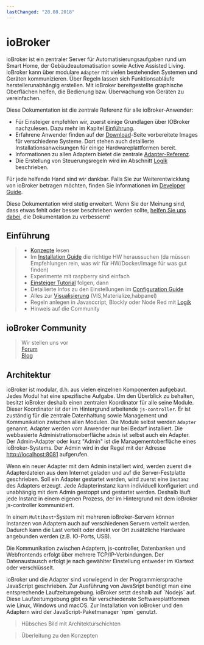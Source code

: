 ```yaml
---
lastChanged: "28.08.2018"
---
```


# ioBroker

ioBroker ist ein zentraler Server für Automatisierungsaufgaben rund um Smart Home, der Gebäudeautomatisation sowie Active Assisted Living. ioBroker kann über modulare `Adapter` mit vielen bestehenden Systemen und Geräten kommunizieren. Über Regeln lassen sich Funktionsabläufe herstellerunabhängig erstellen. Mit ioBroker bereitgestellte graphische Oberflächen helfen, die Bedienung bzw. Überwachung von Geräten zu vereinfachen.

Diese Dokumentation ist die zentrale Referenz für alle ioBroker-Anwender:

* Für Einsteiger empfehlen wir, zuerst einige Grundlagen über IOBroker nachzulesen. Dazu mehr im Kapitel [Einführung](#Einführung).
* Erfahrene Anwender finden auf der [Download]()-Seite vorbereitete Images für verschiedene Systeme. Dort stehen auch detailierte Installationsanweisungen für einige Hardwareplattformen bereit.
* Informationen zu allen Adaptern bietet die zentrale [Adapter-Referenz]().
* Die Erstellung von Steuerungsregeln wird im Abschnitt [Logik]() beschrieben. 

Für jede helfende Hand sind wir dankbar. Falls Sie zur Weiterentwicklung von ioBroker betragen möchten, finden Sie Informationen im [Developer Guide]().

Diese Dokumentation wird stetig erweitert. Wenn Sie der Meinung sind, dass etwas fehlt oder besser beschrieben werden sollte, [helfen Sie uns dabei](), die Dokumentation zu verbessern! 

## Einführung

>- [Konzepte]() lesen
>- Im [Installation Guide]() die richtige HW heraussuchen (da müssen Empfehlungen rein, was wir für HW/Docker/Image für was gut finden)
>- Experimente mit raspberry sind einfach
>- [Einsteiger Tutorial]() folgen, dann
>- Detailierte Infos zu den Einstellungen im [Configuration Guide]()
>- Alles zur [Visualisierung]() (VIS,Materialize,habpanel)
>- Regeln anlegen in Javasccript, Blockly oder Node Red mit [Logik]()
>- Hinweis auf die Community

## ioBroker Community

> Wir stellen uns vor  
[Forum]()  
[Blog]()  

## Architektur

ioBroker ist modular, d.h. aus vielen einzelnen Komponenten aufgebaut. Jedes Modul hat eine spezifische Aufgabe. Um den Überblick zu behalten, besitzt ioBroker deshalb einen zentralen Koordinator für alle seine Module. Dieser Koordinator ist der im Hintergrund arbeitende `js-controller`. Er ist zuständig für die zentrale Datenhaltung sowie Management und Kommunikation zwischen allen Modulen. Die Module selbst werden  `Adapter` genannt. Adapter werden vom Anwender nur bei 
Bedarf installiert. Die webbasierte Administrationsoberfläche `admin` ist selbst auch ein Adapter. Der Admin-Adapter oder kurz "Admin" ist die Managementoberfläche eines ioBroker-Systems. Der Admin wird in der Regel mit der Adresse [http://localhost:8081](http://localhost:8081) aufgerufen.

Wenn ein neuer Adapter mit dem Admin installiert wird, werden zuerst die Adapterdateien aus dem Internet geladen und auf die Server-Festplatte geschrieben. Soll ein Adapter gestartet werden, wird zuerst eine `Instanz` des Adapters erzeugt. Jede Adapterinstanz kann individuell konfiguriert und unabhängig mit dem Admin gestoppt und gestartet werden. Deshalb läuft jede Instanz in einem eigenen Prozess, der im Hintergrund mit dem ioBroker js-controller kommuniziert.

In einem `Multihost`-System mit mehreren ioBroker-Servern können Instanzen von Adaptern auch auf verschiedenen Servern verteilt werden. Dadurch kann die Last verteilt oder direkt vor Ort zusätzliche Hardware angebunden werden (z.B. IO-Ports, USB).

Die Kommunikation zwischen Adaptern, js-controller, Datenbanken und Webfrontends erfolgt über mehrere TCP/IP-Verbindungen. Der Datenaustausch erfolgt je nach gewählter Einstellung entweder im Klartext oder verschlüsselt.

ioBroker und die Adapter sind vorwiegend in der Programmiersprache JavaScript geschrieben. Zur Ausführung von JavaSript benötigt man eine entsprechende Laufzeitumgebung. ioBroker setzt deshalb auf ˋNodejsˋ auf. Diese Laufzeitumgebung gibt es für verschiedenste Softwareplattformen wie Linux, Windows und macOS. Zur Installation von ioBroker und den Adaptern wird der JavaScript-Paketmanager ˋnpmˋ genutzt.

> Hübsches Bild mit Architekturschichten

> Überleitung zu den Konzepten

